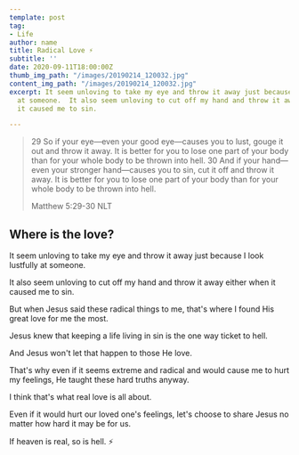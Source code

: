 ```yaml
---
template: post
tag:
- Life
author: name
title: Radical Love ⚡
subtitle: ''
date: 2020-09-11T18:00:00Z
thumb_img_path: "/images/20190214_120032.jpg"
content_img_path: "/images/20190214_120032.jpg"
excerpt: It seem unloving to take my eye and throw it away just because I look lustfully
  at someone.  It also seem unloving to cut off my hand and throw it away either when
  it caused me to sin.

---
```

> 29 So if your eye—even your good eye—causes you to lust, gouge it out and throw it away. It is better for you to lose one part of your body than for your whole body to be thrown into hell. 30 And if your hand—even your stronger hand—causes you to sin, cut it off and throw it away. It is better for you to lose one part of your body than for your whole body to be thrown into hell. 
>
> Matthew 5:29-30 NLT

## Where is the love?

It seem unloving to take my eye and throw it away just because I look lustfully at someone.

It also seem unloving to cut off my hand and throw it away either when it caused me to sin.

But when Jesus said these radical things to me, that's where I found His great love for me the most.

Jesus knew that keeping a life living in sin is the one way ticket to hell.

And Jesus won't let that happen to those He love.

That's why even if it seems extreme and radical and would cause me to hurt my feelings, He taught these hard truths anyway.

I think that's what real love is all about.

Even if it would hurt our loved one's feelings, let's choose to share Jesus no matter how hard it may be for us.

If heaven is real, so is hell. ⚡
